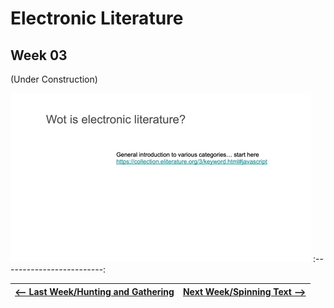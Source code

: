 # Electronic Literature 
## Week 03

(Under Construction) 

![](electronicslides.gif)
:-------------------------:


<a href='https://bridieotoole.github.io/codewords/week_02/'> <-- Last Week/Hunting and Gathering </a> | <a href='https://bridieotoole.github.io/codewords/week_04/'> Next Week/Spinning Text --> </a>
  :-------------------------:|:-------------------------:
